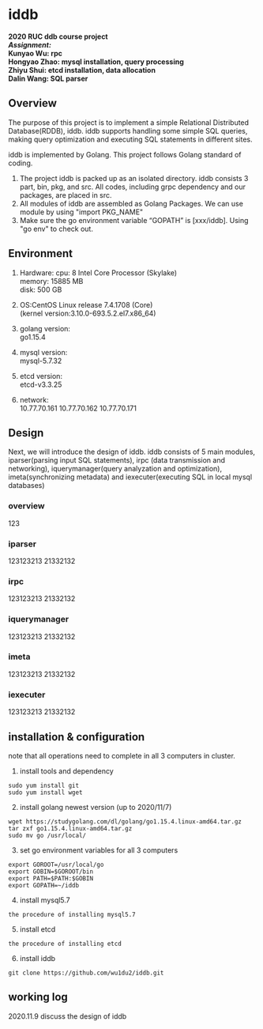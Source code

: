 # iddb
**2020 RUC ddb course project**   
***Assignment:***  
**Kunyao Wu: rpc**  
**Hongyao Zhao: mysql installation, query processing**  
**Zhiyu Shui: etcd installation, data allocation**  
**Dalin Wang: SQL parser**  
## Overview  
The purpose of this project is to implement a simple Relational Distributed Database(RDDB), iddb. iddb supports handling some simple SQL queries, making query optimization and executing SQL statements in different sites.

iddb is implemented by Golang. This project follows Golang standard of coding.
1. The project iddb is packed up as an isolated directory. iddb consists 3 part, bin, pkg, and src. All codes, including grpc dependency and our packages, are placed in src.
2. All modules of iddb are assembled as Golang Packages. We can use module by using "import PKG_NAME"
3. Make sure the go environment variable “GOPATH” is [xxx/iddb]. Using "go env" to check out.

## Environment
1. Hardware: 
cpu: 8  Intel Core Processor (Skylake)  
memory:  15885 MB  
disk: 500 GB  

2. OS:CentOS Linux release 7.4.1708 (Core)  
(kernel version:3.10.0-693.5.2.el7.x86_64)  

3. golang version:  
go1.15.4  

4. mysql version:  
mysql-5.7.32  

5. etcd version:  
etcd-v3.3.25  

6. network:  
10.77.70.161 
10.77.70.162
10.77.70.171 

## Design 
Next, we will introduce the design of iddb. iddb consists of 5 main modules, iparser(parsing input SQL statements), irpc (data transmission and networking), iquerymanager(query analyzation and optimization), imeta(synchronizing metadata) and iexecuter(executing SQL in local mysql databases)

### overview  
123  

### iparser
123123213
21332132

### irpc
123123213
21332132

### iquerymanager
123123213
21332132

### imeta
123123213
21332132

### iexecuter
123123213
21332132

## installation & configuration
note that all operations need to complete in all 3 computers in cluster.

1. install tools and dependency  
```
sudo yum install git
sudo yum install wget  
```

2. install golang newest version (up to 2020/11/7)
```
wget https://studygolang.com/dl/golang/go1.15.4.linux-amd64.tar.gz  
tar zxf go1.15.4.linux-amd64.tar.gz  
sudo mv go /usr/local/  
```

3. set go environment variables for all 3 computers  
```
export GOROOT=/usr/local/go  
export GOBIN=$GOROOT/bin  
export PATH=$PATH:$GOBIN  
export GOPATH=~/iddb
```

4. install mysql5.7
```
the procedure of installing mysql5.7
```

5. install etcd
```
the procedure of installing etcd
```

6. install iddb
```
git clone https://github.com/wu1du2/iddb.git  
```


## working log
2020.11.9 discuss the design of iddb

